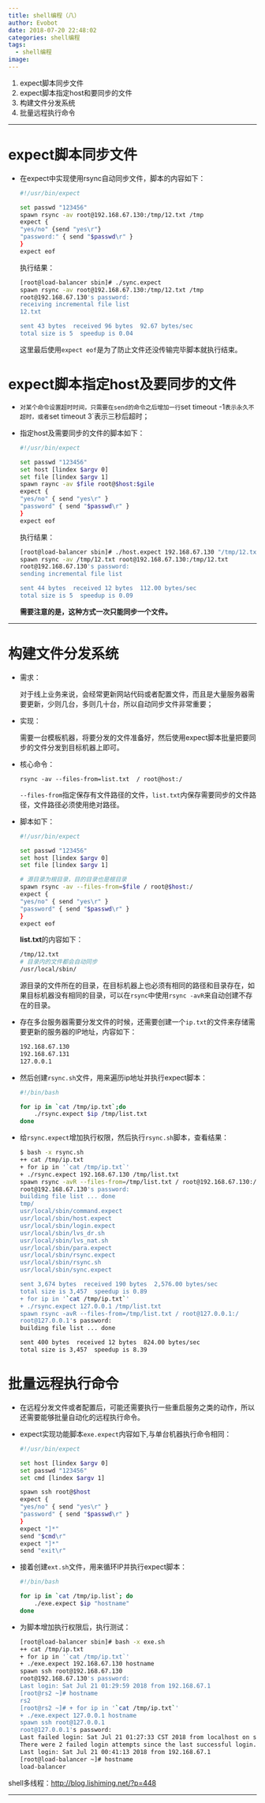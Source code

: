 ```yaml
---
title: shell编程（八）
author: Evobot
date: 2018-07-20 22:48:02
categories: shell编程
tags:
  - shell编程
image:
---
```




1. expect脚本同步文件
2.  expect脚本指定host和要同步的文件
3. 构建文件分发系统
4. 批量远程执行命令

<!--more-->

---

# expect脚本同步文件

- 在expect中实现使用rsync自动同步文件，脚本的内容如下：

  ```bash
  #!/usr/bin/expect

  set passwd "123456"
  spawn rsync -av root@192.168.67.130:/tmp/12.txt /tmp
  expect {
  "yes/no" {send "yes\r"}
  "password:" { send "$passwd\r" }
  }
  expect eof
  ```

  执行结果：

  ```bash
  [root@load-balancer sbin]# ./sync.expect 
  spawn rsync -av root@192.168.67.130:/tmp/12.txt /tmp
  root@192.168.67.130's password: 
  receiving incremental file list
  12.txt

  sent 43 bytes  received 96 bytes  92.67 bytes/sec
  total size is 5  speedup is 0.04
  ```

  这里最后使用`expect eof`是为了防止文件还没传输完毕脚本就执行结束。

# expect脚本指定host及要同步的文件

- `对某个命令设置超时时间，只需要在send的命令之后增加一行`set timeout -1`表示永久不超时，或者`set timeout 3`表示三秒后超时；

- 指定host及需要同步的文件的脚本如下：

  ```bash
  #!/usr/bin/expect

  set passwd "123456"
  set host [lindex $argv 0]
  set file [lindex $argv 1]
  spawn raync -av $file root@$host:$gile
  expect {
  "yes/no" { send "yes\r" }
  "password" { send "$passwd\r" }
  }
  expect eof

  ```

  执行结果：

  ```bash
  [root@load-balancer sbin]# ./host.expect 192.168.67.130 "/tmp/12.txt"
  spawn rsync -av /tmp/12.txt root@192.168.67.130:/tmp/12.txt
  root@192.168.67.130's password: 
  sending incremental file list

  sent 44 bytes  received 12 bytes  112.00 bytes/sec
  total size is 5  speedup is 0.09

  ```

  **需要注意的是，这种方式一次只能同步一个文件。**

---

# 构建文件分发系统

- 需求：

  对于线上业务来说，会经常更新网站代码或者配置文件，而且是大量服务器需要更新，少则几台，多则几十台，所以自动同步文件非常重要；

- 实现：

  需要一台模板机器，将要分发的文件准备好，然后使用expect脚本批量把要同步的文件分发到目标机器上即可。

- 核心命令：

  `rsync -av --files-from=list.txt  / root@host:/`

  `--files-from`指定保存有文件路径的文件，`list.txt`内保存需要同步的文件路径，文件路径必须使用绝对路径。

- 脚本如下：

  ```bash
  #!/usr/bin/expect

  set passwd "123456"
  set host [lindex $argv 0]
  set file [lindex $argv 1]

  # 源目录为根目录，目的目录也是根目录
  spawn rsync -av --files-from=$file / root@$host:/
  expect {
  "yes/no" { send "yes\r" }
  "password" { send "$passwd\r" }
  }
  expect eof

  ```

  **list.txt**的内容如下：

  ```bash
  /tmp/12.txt
  # 目录内的文件都会自动同步
  /usr/local/sbin/
  ```

  源目录的文件所在的目录，在目标机器上也必须有相同的路径和目录存在，如果目标机器没有相同的目录，可以在`rsync`中使用`rsync -avR`来自动创建不存在的目录。

- 存在多台服务器需要分发文件的时候，还需要创建一个`ip.txt`的文件来存储需要更新的服务器的IP地址，内容如下：

  ```bash
  192.168.67.130
  192.168.67.131
  127.0.0.1
  ```

- 然后创建`rsync.sh`文件，用来遍历ip地址并执行expect脚本：

  ```bash
  #!/bin/bash

  for ip in `cat /tmp/ip.txt`;do
      ./rsync.expect $ip /tmp/list.txt
  done

  ```

- 给`rsync.expect`增加执行权限，然后执行`rsync.sh`脚本，查看结果：

  ```bash
  $ bash -x rsync.sh 
  ++ cat /tmp/ip.txt
  + for ip in '`cat /tmp/ip.txt`'
  + ./rsync.expect 192.168.67.130 /tmp/list.txt
  spawn rsync -avR --files-from=/tmp/list.txt / root@192.168.67.130:/
  root@192.168.67.130's password: 
  building file list ... done
  tmp/
  usr/local/sbin/command.expect
  usr/local/sbin/host.expect
  usr/local/sbin/login.expect
  usr/local/sbin/lvs_dr.sh
  usr/local/sbin/lvs_nat.sh
  usr/local/sbin/para.expect
  usr/local/sbin/rsync.expect
  usr/local/sbin/rsync.sh
  usr/local/sbin/sync.expect

  sent 3,674 bytes  received 190 bytes  2,576.00 bytes/sec
  total size is 3,457  speedup is 0.89
  + for ip in '`cat /tmp/ip.txt`'
  + ./rsync.expect 127.0.0.1 /tmp/list.txt
  spawn rsync -avR --files-from=/tmp/list.txt / root@127.0.0.1:/
  root@127.0.0.1's password: 
  building file list ... done

  sent 400 bytes  received 12 bytes  824.00 bytes/sec
  total size is 3,457  speedup is 8.39

  ```

# 批量远程执行命令

- 在远程分发文件或者配置后，可能还需要执行一些重启服务之类的动作，所以还需要能够批量自动化的远程执行命令。

- expect实现功能脚本`exe.expect`内容如下,与单台机器执行命令相同：

  ```bash
  #!/usr/bin/expect

  set host [lindex $argv 0]
  set passwd "123456"
  set cmd [lindex $argv 1]

  spawn ssh root@$host
  expect {
  "yes/no" { send "yes\r" }
  "password" { send "$passwd\r" }
  }
  expect "]*"
  send "$cmd\r"
  expect "]*"
  send "exit\r"

  ```

- 接着创建`ext.sh`文件，用来循环IP并执行expect脚本：

  ```bash
  #!/bin/bash

  for ip in `cat /tmp/ip.list`; do
      ./exe.expect $ip "hostname"
  done
  ```

- 为脚本增加执行权限后，执行测试：

  ```bash
  [root@load-balancer sbin]# bash -x exe.sh 
  ++ cat /tmp/ip.txt
  + for ip in '`cat /tmp/ip.txt`'
  + ./exe.expect 192.168.67.130 hostname
  spawn ssh root@192.168.67.130
  root@192.168.67.130's password: 
  Last login: Sat Jul 21 01:29:59 2018 from 192.168.67.1
  [root@rs2 ~]# hostname
  rs2
  [root@rs2 ~]# + for ip in '`cat /tmp/ip.txt`'
  + ./exe.expect 127.0.0.1 hostname
  spawn ssh root@127.0.0.1
  root@127.0.0.1's password: 
  Last failed login: Sat Jul 21 01:27:33 CST 2018 from localhost on ssh:notty
  There were 2 failed login attempts since the last successful login.
  Last login: Sat Jul 21 00:41:13 2018 from 192.168.67.1
  [root@load-balancer ~]# hostname
  load-balancer

  ```

shell多线程：http://blog.lishiming.net/?p=448

---

